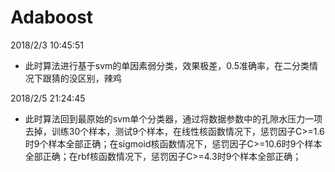 # Adaboost
2018/2/3 10:45:51 



- 此时算法进行基于svm的单因素弱分类，效果极差，0.5准确率，在二分类情况下跟猜的没区别，辣鸡

2018/2/5 21:24:45 



- 此时算法回到最原始的svm单个分类器，通过将数据参数中的孔隙水压力一项去掉，训练30个样本，测试9个样本，在线性核函数情况下，惩罚因子C>=1.6时9个样本全部正确；在sigmoid核函数情况下，惩罚因子C>=10.6时9个样本全部正确；在rbf核函数情况下，惩罚因子C>=4.3时9个样本全部正确；